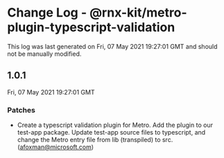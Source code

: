 # Change Log - @rnx-kit/metro-plugin-typescript-validation

This log was last generated on Fri, 07 May 2021 19:27:01 GMT and should not be manually modified.

<!-- Start content -->

## 1.0.1

Fri, 07 May 2021 19:27:01 GMT

### Patches

- Create a typescript validation plugin for Metro. Add the plugin to our test-app package. Update test-app source files to typescript, and change the Metro entry file from lib (transpiled) to src. (afoxman@microsoft.com)
